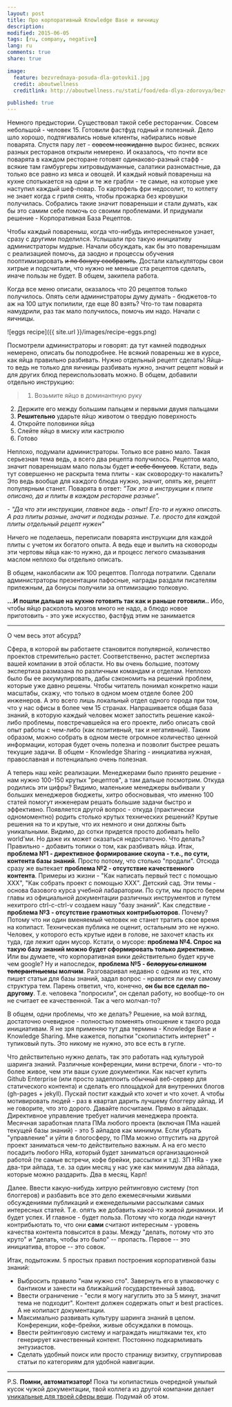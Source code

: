 ```yaml
---
layout: post
title: Про корпоративный Knowledge Base и яичницу
description:
modified: 2015-06-05
tags: [ru, company, negative]
lang: ru
comments: true
share: true

image:
  feature: bezvrednaya-posuda-dla-gotovki1.jpg
  credit: aboutwellness
  creditlink: http://aboutwellness.ru/stati/food/eda-dlya-zdorovya/bezvrednaya-posuda-dlya-gotovki/

published: true
---
```


Немного предыстории. Существовал такой себе ресторанчик. Совсем небольшой - человек 15. Готовили фастфуд годный и полезный. Дело шло хорошо, подтягивались новые клиенты, набирались новые поварята. Спустя пару лет - ~~совсем неожиданно~~ вырос бизнес, всяких разных ресторанов открыли немерено. И оказалось, что почти все поварята в каждом ресторане готовят одинаково-разный стафф - всякие там гамбургеры хитровыдуманные, салатики разномастные, да только все равно из мяса и овощей. И каждый новый повареныш на кухне спотыкается на одни и те же грабли - те самые, на которые уже наступил каждый шеф-повар. То картофель фри недосолит, то котлету не знает когда с гриля снять, чтобы прожарка без кровушки получилась. Собрались такие значит повареныши и стали думать, как бы это самим себе помочь со своими проблемами. И придумали решение - Корпоративная База Рецептов.

Чтобы каждый повареныш, когда что-нибудь интересненькое узнает, сразу с другими поделился. Услышали про такую инициативу администраторы мудрые. Начали обсуждать, как бы это поваренышам с реализацией помочь, да заодно и процессы обучения пооптимизировать ~~и по бонусу сообразить~~. Достали калькуляторы свои хитрые и подсчитали, что нужно не меньше ста рецептов сделать, иначе пользы не будет. В общем, закипела работа.

Когда все меню описали, оказалось что 20 рецептов только получилось. Опять сели администраторы думу думать - бюджетов-то аж на 100 штук попилили, где еще 80 взять? Что-то там поварята намудрили, раз так мало получилось, помочь им надо. Начали с яичницы.

![eggs recipe]({{ site.url }}/images/recipe-eggs.png)

Посмотрели администраторы и говорят: да тут камней подводных немерено, описать бы поподробнее. Не всякий повареныш же в курсе, как яйца правильно разбивать. Нужно отдельный рецепт сделать! Яйца-то ведь не только для яичницы разбивать нужно, значит рецепт новый и для других блюд переиспользовать можно. В общем, добавили отдельно инструкцию:

>1. Возьмите яйцо в доминантную руку
2. Держите его между большим пальцем и первыми двумя пальцами
3. **Решительно** ударьте яйцо животом о твердую поверхность
4. Откройте половинки яйца
5. Слейте яйцо в миску или кастрюлю
6. Готово

Неплохо, подумали администраторы. Только все равно мало. Такая серьезная тема ведь, а всего два рецепта получилось. Рецептов мало, значит поваренышам мало пользы будет ~~и себе бонусов~~. Кстати, ведь тут совершенно не раскрыта тема плиты - как сковородку-то накалить? Это ведь вообще для каждого блюда нужно, значит, опять же, рецепт популярным станет. Поварята в ответ: *"Так это в инструкции к плите описано, да и плиты в каждом ресторане разные".*

*- "Да что эти инструкции, главное ведь - опыт! Его-то и нужно описать. А раз плиты разные, значит и подходы разные. Т.е. просто для каждой плиты отдельный рецепт нужен"*

Ничего не поделаешь, переписали поварята инструкции для каждой плиты с учетом их богатого опыта. А ведь еще и вылить на сковороды эти чертовы яйца как-то нужно, да и процесс легкого смазывания маслом неплохо бы отдельно описать.

В общем, наколбасили аж 100 рецептов. Полгода потратили. Сделали администраторы презентации пафосные, награды раздали писателям прилежным, да бонусы получили за оптимизацию толковую.

**...И пошли дальше на кухню готовить так как и раньше готовили..** Ибо, чтобы яйцо расколоть мозгов много не надо, а блюдо новое приготовить - это уже искусство, фастфуд этим не занимается


***
О чем весь этот абсурд?

Сфера, в которой вы работаете становится популярной, количество проектов стремительно растет. Соответственно, растет экспертиза вашей компании в этой области. Но вы очень большие, поэтому экспертиза размазана по различным командам и отделам. Неплохо было бы ее аккумулировать, дабы сэкономить на решений проблем, которые уже давно решены. Чтобы читатель понимал конкретно наши масштабы, скажу, что только в одном моем отделе более 200 инженеров. А это всего лишь локальный отдел одного города при том, что у нас офисы в более чем 15 странах.
Напрашивается общая база знаний, в которую каждый человек может запостить решение какой-либо проблемы, повстречавшейся на его проекте, либо описать свой опыт работы с чем-либо (как позитивный, так и негативный). Таким образом, можно собрать в одном месте огромное количество ценной информации, которая будет очень полезна и позволит быстрее решать текущие задачи. В общем - Knowledge Sharing - инициатива нужная, православная и потенциально очень полезная.

А теперь наш кейс реализации. Менеджерами было принято решение - нам нужно 100-150 крутых "рецептов", а там дальше посмотрим. Откуда родились эти цифры? Видимо, маленькие менеджеры выбивали у больших менеджеров бюджеты, хитро обосновывая, что именно 100 статей помогут инженерам решать большие задачи быстро и эффективно. Появляется другой вопрос - откуда (практически одномоментно) родить столько крутых технических решений? Крутые решения на то и крутые, что их немного и они должны быть уникальными. Видимо, до сотки придется просто добивать hello world'ми. Но даже их может оказаться недостаточно. Что делать? Правильно - добавить топики о том, как разбивать яйца. Итак, **проблема №1 - директивное формирование скоупа - т.е., по сути, контента базы знаний**. Просто потому, что столько "продали". Отсюда сразу же вытекает **проблема №2 - отсутствие качественного контента**. Примеры из жизни - "Как написать первый тест с помощью XXX", "Как собрать проект с помощью XXX". Детский сад. Эти темы - основа базового курса учебной лабаратории. По сути, мы просто берем главы из официальной документации различных инструментов и путем нехитрого ctrl-c-ctrl-v создаем нашу "базу знаний". Как следствие - **проблема №3 - отсутствие грамотных контрибьюторов**. Почему? Потому что ни один вменяемый человек не станет тратить свое время на копипаст. Техническая публика не оценит, остальным это не нужно. Человек, у которого есть крутые идеи в голове, не захочет класть их туда, где лежит один мусор. Кстати, о мусоре: **проблема №4. Спрос на такую базу знаний можно будет сформировать только директивно.** Или вы думаете, что корпоративная вики действительно будет круче чем google? Ну и напоследок, **проблема №5 - ~~белорусы слишком толерантные~~мы молчим**. Разговаривал недавно с одним из тех, кто пишет статьи для базы знаний, задал вопрос - нравится ли ему самому структура тем. Парень ответил, что, конечно, **он бы все сделал по-другому**. Т.е. человека "попросили", он сделал работу, но вообще-то он не считает ее качественной. Так а чего молчал-то?

В общем, одни проблемы, что же делать? Решение, на мой взгляд, достаточно очевидное - полностью поменять отношение к такого рода инициативам. Я не зря применяю тут два термина - Knowledge Base и Knowledge Sharing. Мне кажется, попытки "скопипастить интернет" - тупиковый путь. Это никому не нужно, это все есть в гугле.

Что действительно нужно делать, так это работать над культурой шаринга знаний. Различные конференции, мини встречи, блоги - что-то более живое, чем эти ваши сухие документики. Как насчет купить Github Enterprise (или просто задеплоить обычный веб-сервер для статического контента) и сделать его площадкой для внутренних блогов (gh-pages + jekyll). Пускай постит каждый кто хочет и что хочет. А чтобы мотивировать людей - раз в квартал дарить лучшему блоггеру айпад. И не говорите, что это дорого. Давайте посчитаем. Прямо в айпадах. Директивное управление требует наличия менеджера проекта. Месячная заработная плата ПМа любого проекта (включая ПМа нашей текущей базы знаний) - это 5 айпадов как минимум. Если убрать "управление" и уйти в блогосферу, то ПМа можно отпустить на другой проект заниматься чем-то действительно важным. А на его место посадить любого HRа, который будет заниматься организационной работой (те самые встречи, кофе брейки, рассылки и т.д). ЗП HRa - уже два-три айпада, т.е. за один месяц у нас уже как минимум два айпада, которые можно раздарить. Два в месяц, Карл!

Далее. Ввести какую-нибудь хитрую рейтинговую систему (топ блоггеров) и разбавить все это дело ежемесячными живыми обсуждениями публикаций и еженедельными рассылками самых интересных статей. Т.е. опять же добавить какой-то живой динамики. И будет успех. И главное - будет польза. Потому что когда люди начнут контрибьютать то, что они **сами** считают интересным - уровень качества контента повысится в разы. Между "делать, потому что это круто" и "делать, чтобы это было" -- пропасть. Первое -- это инициатива, второе -- это совок.

Итак, подытожим. 5 простых правил построения корпоративной базы знаний:

* Выбросить правило "нам нужно сто". Завернуть его в упаковочку с бантиком и занести на ближайший государственный завод.
* Ввести ограничение - "если я могу нагуглить это за 5 минут, значит тема не подходит". Контент должен содержать опыт и best practices. А не копипаст документации.
* Максимально развивать культуру шаринга знаний в целом. Конференции, кофе-брейки, живые обсуждалки в помощь.
* Ввести рейтинговую систему и награждать ништяками тех, кто генерирует качественный контент. Постоянно подкармливать энтузиастов.
* Сделать удобный поиск или просто страницу визитку, сгруппировав статьи по категориям для удобной навигации.

***
P.S.
**Помни, автоматизатор!** Пока ты копипастишь очередной унылый кусок чужой документации, твой коллега из другой компании делает [уникальные для твоей сферы вещи](https://habrahabr.ru/company/yandex/blog/268309/). Подумай об этом.
